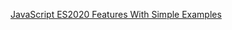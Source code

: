[JavaScript ES2020 Features With Simple Examples](https://medium.com/better-programming/javascript-es2020-features-with-simple-examples-d301dbef2c37)
